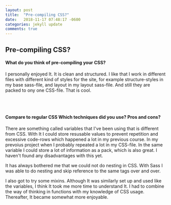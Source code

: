 ```yaml
---
layout: post
title:  "Pre-compiling CSS?"
date:   2018-11-17 07:48:17 -0600
categories: jekyll update
comments: true
---
```

## Pre-compiling CSS?

#### What do you think of pre-compiling your CSS?
I personally enjoyed It. It is clean and structured. I like that I work in different files with different kind of styles for the site, for example structure-styles in my base sass-file, and layout in my layout sass-file. And still they are packed to ony one CSS-file. That is cool.

<br><br/>
#### Compare to regular CSS Which techniques did you use? Pros and cons?
There are something called variables that I've been using that is different from CSS. With It I could store resusable values to prevent repetition and excessive code-rows which happened a lot in my previous course. In my prevoius project when I probably repeated a lot in my CSS-file. In the same variable I could store a lot of information as a pack, which is also great. I haven't found any disadvantages with this yet.

It has always bothered me that we could not do nesting in CSS. With Sass I was able to do nesting and skip reference to the same tags over and over.

I also got to try some mixins. Although It was similarly set up and used like the variables, I think It took me more time to understand It. I had to combine the way of thinking in functions with my knowledge of CSS usage. Thereafter, It became somewhat more enjoyable. 
